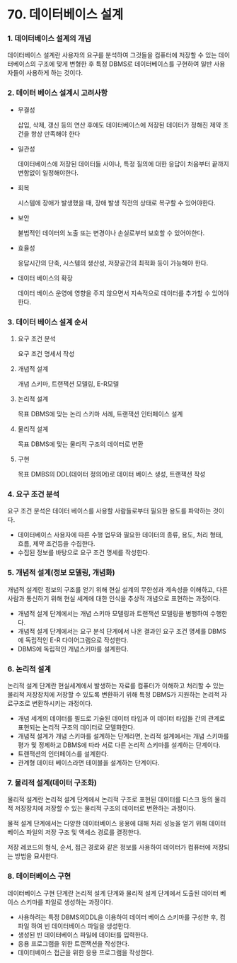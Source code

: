 # 70. 데이터베이스 설계

### 1. 데이터베이스 설계의 개념

데이터베이스 설계란 사용자의 요구를 분석하여 그것들을 컴퓨터에 저장할 수 있는 데이터베이스의 구조에 맞게 변형한 후 특정 DBMS로 데이터베이스를 구현하여 일반 사용자들이 사용하게 하는 것이다.



### 2. 데이터 베이스 설계시 고려사항

- 무결성

  삽입, 삭제, 갱신 등의 연산 후에도 데이터베이스에 저장된 데이터가 정해진 제약 조건을 항상 만족해야 한다

- 일관성

  데이터베이스에 저장된 데이터들 사이나, 특정 질의에 대한 응답이 처음부터 끝까지 변함없이 일정해야한다.

- 회복

  시스템에 장애가 발생했을 때, 장애 발생 직전의 상태로 복구할 수 있어야한다.

- 보안

  불법적인 데이터의 노출 또는 변경이나 손실로부터 보호할 수 있어야한다.

- 효율성

  응답시간의 단축, 시스템의 생산성, 저장공간의 최적화 등이 가능해야 한다.

- 데이터 베이스의 확장

  데이터 베이스 운영에 영향을 주지 않으면서 지속적으로 데이터를 추가할 수 있어야한다.



### 3. 데이터 베이스 설계 순서

1. 요구 조건 분석

   요구 조건 명세서 작성

2. 개념적 설계

   개념 스키마, 트랜잭션 모델링, E-R모델

3. 논리적 설계

   목표 DBMS에 맞는 논리 스키마 서례, 트랜잭션 인터페이스 설계

4. 물리적 설계

   목표 DBMS에 맞는 물리적 구조의 데이터로 변환

5. 구현

   목표 DMBS의 DDL(데이터 정의어)로 데이터 베이스 생성, 트랜잭션 작성



### 4. 요구 조건 분석

요구 조건 분석은 데이터 베이스를 사용할 사람들로부터 필요한 용도를 파악하는 것이다.

- 데이터베이스 사용자에 따른 수행 업무와 필요한 데이터의 종류, 용도, 처리 형태, 흐름, 제약 조건등을 수집한다.
- 수집된 정보를 바탕으로 요구 조건 명세를 작성한다.



### 5. 개념적 설계(정보 모델링, 개념화)

개념적 설계란 정보의 구조를 얻기 위해 현실 설계의 무한성과 계속성을 이해하고, 다른 사람과 통신하기 위해 현실 세계에 대한 인식을 추상적 개념으로 표현하는 과정이다.

- 개념적 설계 단계에서는 개념 스키마 모델링과 트랜잭션 모델링을 병행하여 수행한다.
- 개념적 설계 단계에서는 요구 분석 단계에서 나온 결과인 요구 조건 명세를 DBMS에 독립적인 E-R 다이어그램으로 작성한다.
- DBMS에 독립적인 개념스키마를 설계한다.



### 6. 논리적 설계

논리적 설계 단계란 현실세계에서 발생하는 자료를 컴퓨터가 이해하고 처리할 수 있는 물리적 저장장치에 저장할 수 있도록 변환하기 위해 특정 DBMS가 지원하는 논리적 자료구조로 변환하시키는 과정이다.

- 개념 세계의 데이터를 필드로 기술된 데이터 타입과 이 데이터 타입들 간의 관계로 표현되는 논리적 구조의 데이터로 모델화한다.
- 개념적 설계가 개념 스키마를 설계하는 단계라면, 논리적 설계에서는 개념 스키마를 평가 및 정제하고 DBMS에 따라 서로 다른 논리적 스키마를 설계하는 단계이다.
- 트랜잭션의 인터페이스를 설계한다.
- 관계형 데이터 베이스라면 테이블을 설계하는 단계이다.



### 7. 물리적 설계(데이터 구조화)

물리적 설계란 논리적 설계 단계에서 논리적 구조로 표현된 데이터를 디스크 등의 물리적 저장장치에 저장할 수 있는 물리적 구조의 데이터로 변환하는 과정이다.

물적 설계 단계에서는 다양한 데이터베이스 응용에 대해 처리 성능을 얻기 위해 데이터베이스 파일의 저장 구조 및 액세스 경로를 결정한다.

저장 레코드의 형식, 순서, 접근 경로와 같은 정보를 사용하여 데이터가 컴퓨터에 저장되는 방법을 묘사한다.



### 8. 데이터베이스 구현

데이터베이스 구현 단계란 논리적 설계 단계와 물리적 설계 단계에서 도출된 데이터 베이스 스키마를 파일로 생성하는 과정이다.

- 사용하려는 특정 DBMS의DDL을 이용하여 데이터 베이스 스키마를 구성한 후, 컴파일 하여 빈 데이터베이스 파일을 생성한다.
- 생성된 빈 데이터베이스 파일에 데이터를 입력한다.
- 응용 프로그램을 위한 트랜잭션을 작성한다.
- 데이터베이스 접근을 위한 응용 프로그램을 작성한다.

